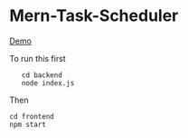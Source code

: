 # Mern-Task-Scheduler

<a href="https://merntaskscheduler.netlify.app/" target="_blank">Demo</a>
<br>

To run this first 
```
   cd backend
   node index.js
 ```

Then 
```
cd frontend
npm start
```
